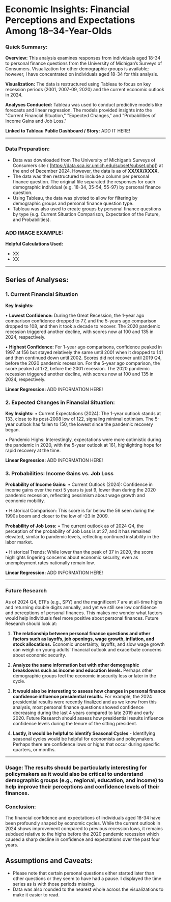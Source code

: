 # Economic Insights: Financial Perceptions and Expectations Among 18–34-Year-Olds

### **Quick Summary:** 

**Overview:** This analysis examines responses from individuals aged 18-34 to personal finance questions from the University of Michigan’s Surveys of Consumers. Visualization for other demographic groups is available; however, I have concentrated on individuals aged 18-34 for this analysis. 

**Visualization:** The data is restructured using Tableau to focus on key recession periods (2001, 2007-09, 2020) and the current economic outlook in 2024. 

**Analyses Conducted:** Tableau was used to conduct predictive models like forecasts and linear regression. The models provided insights into the "Current Financial Situation," "Expected Changes," and "Probabilities of Income Gains and Job Loss."

**Linked to Tableau Public Dashboard / Story:**  ADD IT HERE! 

----------------------------------------------------------------------------------------------------------

### **Data Preparation:** 

- Data was downloaded from The University of Michigan’s Surveys of Consumers site ( [https://data.sca.isr.umich.edu/subset/subset.php]) at the end of December 2024. However, the data is as of **XX/XX/XXXX**.
- The data was then restructured to include a column per personal finance question. The original file separated the responses for each demographic individual (e.g. 18-34, 35-54, 55-97) by personal finance question.
- Using Tableau, the data was pivoted to allow for filtering by demographic groups and personal finance question type.
- Tableau was also used to create groups by personal finance questions by type (e.g. Current Situation Comparison, Expectation of the Future, and Probabilities).

### ADD IMAGE EXAMPLE:

**Helpful Calculations Used:** 
- XX
- XX

----------------------------------------------------------------------------------------------------------

## **Series of Analyses:**

### 1. Current Financial Situation

**Key Insights:**

•	**Lowest Confidence:** During the Great Recession, the 1-year ago comparison confidence dropped to 77, and the 5-years ago comparison dropped to 108, and then it took a decade to recover. The 2020 pandemic recession triggered another decline, with scores now at 100 and 135 in 2024, respectively. 

•	**Highest Confidence:** For 1-year ago comparisons, confidence peaked in 1997 at 156 but stayed relatively the same until 2001 when it dropped to 141 and then continued down until 2002. Scores did not recover until 2019 Q4, before the 2020 pandemic recession. For the 5-year ago comparison, the score peaked at 172, before the 2001 recession. The 2020 pandemic recession triggered another decline, with scores now at 100 and 135 in 2024, respectively.

**Linear Regression:** ADD INFORMATION HERE!


### 2. Expected Changes in Financial Situation: 

**Key Insights:**
•	Current Expectations (2024): The 1-year outlook stands at 133, close to its post-2008 low of 122, signaling minimal optimism. The 5-year outlook has fallen to 150, the lowest since the pandemic recovery began.

•	Pandemic Highs: Interestingly, expectations were more optimistic during the pandemic in 2020, with the 5-year outlook at 161, highlighting hope for rapid recovery at the time.

**Linear Regression:** ADD INFORMATION HERE!


### 3. Probabilities: Income Gains vs. Job Loss

**Probability of Income Gains:**
•	Current Outlook (2024): Confidence in income gains over the next 5 years is just 9, lower than during the 2020 pandemic recession, reflecting pessimism about wage growth and economic mobility.

•	Historical Comparison: This score is far below the 56 seen during the 1990s boom and closer to the low of -23 in 2009.

**Probability of Job Loss:**
•	The current outlook as of 2024 Q4, the perception of the probability of Job Loss is at 27, and it has remained elevated, similar to pandemic levels, reflecting continued instability in the labor market.

•	Historical Trends: While lower than the peak of 37 in 2020, the score highlights lingering concerns about economic security, even as unemployment rates nationally remain low.

**Linear Regression:** ADD INFORMATION HERE!

----------------------------------------------------------------------------------------------------------

### Future Research
As of 2024 Q4, ETFs (e.g., SPY) and the magnificent 7 are at all-time highs and returning double digits annually, and yet we still see low confidence and perceptions of personal finances. This makes me wonder what factors would help individuals feel more positive about personal finances. Future Research should look at:
 
1.	**The relationship between  personal finance questions and other factors such as layoffs, job openings, wage growth, inflation, and stock allocations.** Economic uncertainty, layoffs, and slow wage growth can weigh on young adults' financial outlook and exacerbate concerns about economic security.

2.	**Analyze the same information but with other demographic breakdowns such as income and education levels.** Perhaps other demographic groups feel the economic insecurity less or later in the cycle. 

3.	**It would also be interesting to assess how changes in personal finance confidence influence presidential results.** For example, the 2024 presidential results were recently finalized and as we know from this analysis, most personal finance questions showed confidence decreasing during the last 4 years compared to late 2019 and early 2020. Future Research should assess how presidential results influence confidence levels during the tenure of the sitting president. 

4. **Lastly, it would be helpful to identify Seasonal Cycles** - Identifying seasonal cycles would be helpful for economists and policymakers. Perhaps there are confidence lows or highs that occur during specific quarters, or months.

----------------------------------------------------------------------------------------------------------

### Usage: The results should be particularly interesting for policymakers as it would also be critical to understand demographic groups (e.g., regional, education, and income) to help improve their perceptions and confidence levels of their finances. 

### Conclusion:

The financial confidence and expectations of individuals aged 18-34 have been profoundly shaped by economic cycles. While the current outlook in 2024 shows improvement compared to previous recession lows, it remains subdued relative to the highs before the 2020 pandemic recession which caused a sharp decline in confidence and expectations over the past four years. 

## Assumptions and Caveats:
- Please note that certain personal questions either started later than other questions or they seem to have had a pause. I displayed the time series as is with those periods missing. 
- Data was also rounded to the nearest whole across the visualizations to make it easier to read. 
